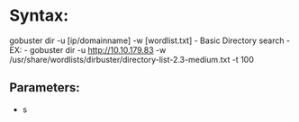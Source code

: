 # Syntax:
gobuster dir -u [ip/domainname] -w [wordlist.txt]
    - Basic Directory search
      - EX: 
        - gobuster dir -u http://10.10.179.83 -w /usr/share/wordlists/dirbuster/directory-list-2.3-medium.txt -t 100


## Parameters:

- s